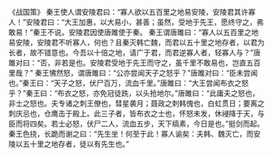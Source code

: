 《战国策》
秦王使人谓安陵君曰：“寡人欲以五百里之地易安陵，安陵君其许寡人！”安陵君曰：“大王加惠，以大易小，甚善；虽然，受地于先王，愿终守之，弗敢易！”秦王不说。安陵君因使唐雎使于秦。
秦王谓唐雎曰：“寡人以五百里之地易安陵，安陵君不听寡人，何也？且秦灭韩亡魏，而君以五十里之地存者，以君为长者，故不错意也。今吾以十倍之地，请广于君，而君逆寡人者，轻寡人与？”唐雎对曰：“否，非若是也。安陵君受地于先王而守之，虽千里不敢易也，岂直五百里哉？”
秦王怫然怒，谓唐雎曰：“公亦尝闻天子之怒乎？”唐雎对曰：“臣未尝闻也。”秦王曰：“天子之怒，伏尸百万，流血千里。”唐雎曰：“大王尝闻布衣之怒乎？”秦王曰：“布衣之怒，亦免冠徒跣，以头抢地尔。”唐雎曰：“此庸夫之怒也，非士之怒也。夫专诸之刺王僚也，彗星袭月；聂政之刺韩傀也，白虹贯日；要离之刺庆忌也，仓鹰击于殿上。此三子者，皆布衣之士也，怀怒未发，休祲降于天，与臣而将四矣。若士必怒，伏尸二人，流血五步，天下缟素，今日是也。”挺剑而起。
秦王色挠，长跪而谢之曰：“先生坐！何至于此！寡人谕矣：夫韩、魏灭亡，而安陵以五十里之地存者，徒以有先生也。”